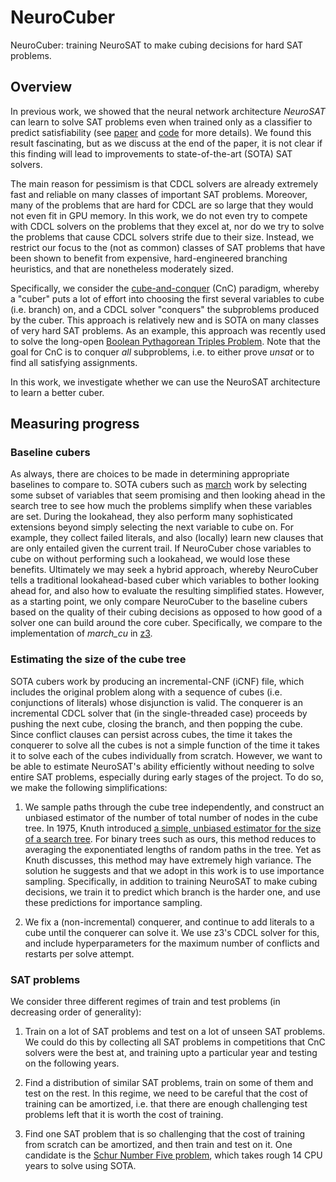 # NeuroCuber

NeuroCuber: training NeuroSAT to make cubing decisions for hard SAT problems.

## Overview

In previous work, we showed that the neural network architecture _NeuroSAT_ can learn to solve SAT problems even when trained only as a classifier to predict satisfiability (see [paper](https://openreview.net/forum?id=HJMC_iA5tm) and [code](https://github.com/dselsam/neurosat) for more details).
We found this result fascinating, but as we discuss at the end of the paper, it is not clear if this finding will lead to improvements to state-of-the-art (SOTA) SAT solvers.

The main reason for pessimism is that CDCL solvers are already extremely fast and reliable on many classes of important SAT problems. Moreover, many of the problems that are hard for CDCL are so large that they would not even fit in GPU memory. In this work, we do not even try to compete with CDCL solvers on the problems that they excel at, nor do we try to solve the problems that cause CDCL solvers strife due to their size. Instead, we restrict our focus to the (not as common) classes of SAT problems that have been shown to benefit from expensive, hard-engineered branching heuristics, and that are nonetheless moderately sized.

Specifically, we consider the [cube-and-conquer](https://www.cs.utexas.edu/~marijn/publications/cube.pdf) (CnC) paradigm, whereby a "cuber" puts a lot of effort into choosing the first several variables to cube (i.e. branch) on, and a CDCL solver "conquers" the subproblems produced by the cuber. This approach is relatively new and is SOTA on many classes of very hard SAT problems. As an example, this approach was recently used to solve the long-open [Boolean Pythagorean Triples Problem](https://www.nature.com/news/two-hundred-terabyte-maths-proof-is-largest-ever-1.19990). Note that the goal for CnC is to conquer _all_ subproblems, i.e. to either prove _unsat_ or to find all satisfying assignments.

In this work, we investigate whether we can use the NeuroSAT architecture to learn a better cuber.

## Measuring progress

### Baseline cubers

As always, there are choices to be made in determining appropriate baselines to compare to. SOTA cubers such as [march](https://github.com/marijnheule/CnC) work by selecting some subset of variables that seem promising and then looking ahead in the search tree to see how much the problems simplify when these variables are set. During the lookahead, they also perform many sophisticated extensions beyond simply selecting the next variable to cube on. For example, they collect failed literals, and also (locally) learn new clauses that are only entailed given the current trail. If NeuroCuber chose variables to cube on without performing such a lookahead, we would lose these benefits. Ultimately we may seek a hybrid approach, whereby NeuroCuber tells a traditional lookahead-based cuber which variables to bother looking ahead for, and also how to evaluate the resulting simplified states. However, as a starting point, we only compare NeuroCuber to the baseline cubers based on the quality of their cubing decisions as opposed to how good of a solver one can build around the core cuber. Specifically, we compare to the implementation of _march_cu_ in [z3](https://github.com/Z3Prover/z3).

### Estimating the size of the cube tree

SOTA cubers work by producing an incremental-CNF (iCNF) file, which includes the original problem along with a sequence of cubes (i.e. conjunctions of literals) whose disjunction is valid. The conquerer is an incremental CDCL solver that (in the single-threaded case) proceeds by pushing the next cube, closing the branch, and then popping the cube. Since conflict clauses can persist across cubes, the time it takes the conquerer to solve all the cubes is not a simple function of the time it takes it to solve each of the cubes individually from scratch. However, we want to be able to estimate NeuroSAT's ability efficiently without needing to solve entire SAT problems, especially during early stages of the project. To do so, we make the following simplifications:

1. We sample paths through the cube tree independently, and construct an unbiased estimator of the number of total number of nodes in the cube tree. In 1975, Knuth introduced [a simple, unbiased estimator for the size of a search tree](https://pdfs.semanticscholar.org/94ce/5bdf77af8693df0d525010850ab6faf7e290.pdf). For binary trees such as ours, this method reduces to averaging the exponentiated lengths of random paths in the tree. Yet as Knuth discusses, this method may have extremely high variance. The solution he suggests and that we adopt in this work is to use importance sampling. Specifically, in addition to training NeuroSAT to make cubing decisions, we train it to predict which branch is the harder one, and use these predictions for importance sampling.

2. We fix a (non-incremental) conquerer, and continue to add literals to a cube until the conquerer can solve it. We use z3's CDCL solver for this, and include hyperparameters for the maximum number of conflicts and restarts per solve attempt.

### SAT problems

We consider three different regimes of train and test problems (in decreasing order of generality):

1. Train on a lot of SAT problems and test on a lot of unseen SAT problems. We could do this by collecting all SAT problems in competitions that CnC solvers were the best at, and training upto a particular year and testing on the following years.

2. Find a distribution of similar SAT problems, train on some of them and test on the rest. In this regime, we need to be careful that the cost of training can be amortized, i.e. that there are enough challenging test problems left that it is worth the cost of training.

3. Find one SAT problem that is so challenging that the cost of training from scratch can be amortized, and then train and test on it. One candidate is the [Schur Number Five problem](https://arxiv.org/abs/1711.08076), which takes rough 14 CPU years to solve using SOTA.